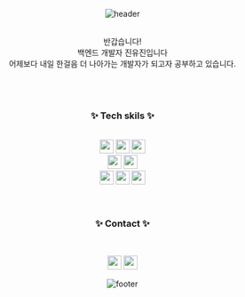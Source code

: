 <div align="center">

![header](https://capsule-render.vercel.app/api?type=waving&color=0:ffaa00,100:00e5ff&height=200&section=header&text=Welcome&desc=Anna-Jin's%20GitHub%20Profile&fontSize=70&fontColor=fff&descAlign=60&descAlignY=70)
 
  
  <br>
  반갑습니다!
  <br>
  백엔드 개발자 진유진입니다
  <br>
  어제보다 내일 한걸음 더 나아가는 개발자가 되고자 공부하고 있습니다.
  <br>
  
  
  <br>
  <br>
  <br>

### ✨ Tech skils ✨
  
  <br>
  
  <img src="https://img.shields.io/badge/Java-007396?&style=for-the-badge&logo=Java&logoColor=white&color=0169B4" height="25" /> 
  <img src="https://img.shields.io/badge/Python-3776AB?style=for-the-badge&logo=python&logoColor=white&color=3672A7" height="25" />
  <img src="https://img.shields.io/badge/JavaScript-468010?style=for-the-badge&logo=javascript&logoColor=F7DF1E&color=DB9B26" height="25" /> 

  <br>

  <img src="https://img.shields.io/badge/Spring_Boot-F9FCF3?style=for-the-badge&logo=spring-boot&logoColor=white&color=67AA3C" height="25" />
  <img src="https://img.shields.io/badge/MySQL-7DA205?style=for-the-badge&logo=mysql&logoColor=white&color=D78800" height="25" />

  <br>

  <img src="https://img.shields.io/badge/git-ffffff?style=for-the-badge&logo=git&logoColor=white&color=black" height="25" />
  <img src="https://img.shields.io/badge/gitlab-FC6D26?style=for-the-badge&logo=gitlab&logoColor=white&color=FC6D26" height="25" />
  <img src="https://img.shields.io/badge/docker-2496ED?style=for-the-badge&logo=docker&logoColor=white&color=2496ED" height="25" />



  <br>
  <br>
  <br>

### ✨ Contact ✨

  <br>
  
  <a href="https://annajin.tistory.com/"><img src="https://img.shields.io/badge/blog-FC6D26?style=for-the-badge&logo=tistory&logoColor=white&color=FC6D26" height="25" /></a>
  <a href="mailto:appltree066@gmail.com"><img src="https://img.shields.io/badge/gmail-EA4335?style=for-the-badge&logo=gmail&logoColor=white&color=EA4335" height="25" /></a>


  
 
 ![footer](https://capsule-render.vercel.app/api?type=waving&color=0:ffaa00,100:00e5ff&height=200&section=footer)
  
  
  
</div>



